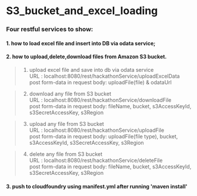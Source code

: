 # S3_bucket_and_excel_loading
###  Four restful services to show: 
#### 1. how to load excel file and insert into DB via odata service; 
#### 2. how to upload,delete,download files from Amazon S3 bucket.

>1. upload excel file and save into db via odata service   
URL : localhost:8080/rest/hackathonService/uploadExcelData   
post form-data in request body:  uploadFile(file) & odataUrl
  
>2. download any file from S3 bucket   
URL : localhost:8080/rest/hackathonService/downloadFile   
post form-data in request body:  fileName, bucket, s3AccessKeyId, s3SecretAccessKey, s3Region
  
>3. upload any file from S3 bucket   
URL : localhost:8080/rest/hackathonService/uploadFile   
post form-data in request body:  uploadFile(file type), bucket, s3AccessKeyId, s3SecretAccessKey, s3Region
  
>4. delete any file from S3 bucket   
URL : localhost:8080/rest/hackathonService/deleteFile   
post form-data in request body:  fileName, bucket, s3AccessKeyId, s3SecretAccessKey, s3Region

#### 3. push to cloudfoundry using manifest.yml after running 'maven install'
